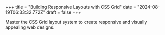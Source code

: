 +++
title = "Building Responsive Layouts with CSS Grid"
date = "2024-08-19T06:33:32.772Z"
draft = false
+++

  Master the CSS Grid layout system to create responsive and visually appealing web designs.
        